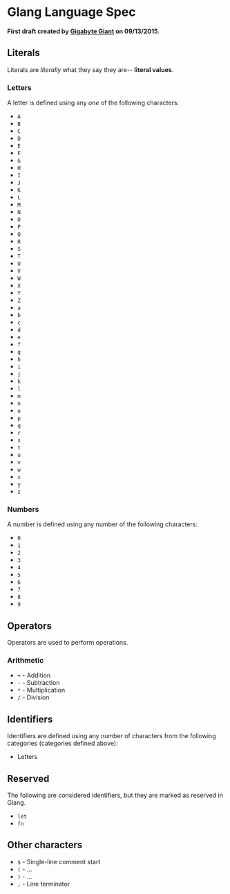 # Glang Language Spec
**First draft created by [Gigabyte Giant](https://github.com/Gigabyte-Giant) on 09/13/2015**.

## Literals
Literals are *literally* what they say they are-- **literal values**.

### Letters
A letter is defined using any *one* of the following characters:
 * `A`
 * `B`
 * `C`
 * `D`
 * `E`
 * `F`
 * `G`
 * `H`
 * `I`
 * `J`
 * `K`
 * `L`
 * `M`
 * `N`
 * `O`
 * `P`
 * `Q`
 * `R`
 * `S`
 * `T`
 * `U`
 * `V`
 * `W`
 * `X`
 * `Y`
 * `Z`
 * `a`
 * `b`
 * `c`
 * `d`
 * `e`
 * `f`
 * `g`
 * `h`
 * `i`
 * `j`
 * `k`
 * `l`
 * `m`
 * `n`
 * `o`
 * `p`
 * `q`
 * `r`
 * `s`
 * `t`
 * `u`
 * `v`
 * `w`
 * `x`
 * `y`
 * `z`
 
 
 ### Numbers
 A number is defined using any number of the following characters:
 * `0`
 * `1`
 * `2`
 * `3`
 * `4`
 * `5`
 * `6`
 * `7`
 * `8`
 * `9`
 
 
## Operators
Operators are used to perform operations.

### Arithmetic
 * `+` - Addition
 * `-` - Subtraction
 * `*` - Multiplication
 * `/` - Division
 
 
## Identifiers
Identifiers are defined using any number of characters from the following categories (categories defined above):
 * Letters

## Reserved
The following are considered identifiers, but they are marked as reserved in Glang.
 * `let`
 * `fn`
 
## Other characters
 * `$` - Single-line comment start
 * `(` - ...
 * `)` - ...
 * `;` - Line terminator
